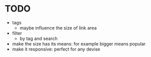 # TODO

* tags
  * maybe influence the size of link area
* filter
  * by tag and search
* make the size has its means: for example bigger means popular
* make it responsive: perfect for any devise
